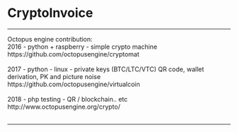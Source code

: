 # CryptoInvoice





<hr />
Octopus engine contribution:<br />
2016 - python + raspberry - simple crypto machine<br />
https://github.com/octopusengine/cryptomat<br />
<br />
2017 - python - linux - private keys (BTC/LTC/VTC) QR code, wallet derivation, PK and picture noise<br />
https://github.com/octopusengine/virtualcoin<br />
<br />
2018 - php testing - QR / blockchain.. etc<br />
http://www.octopusengine.org/crypto/<br />
<br />

<hr />
